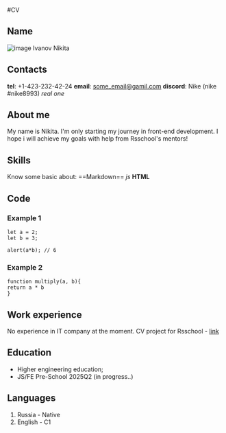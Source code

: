 #CV

## Name

![image](/home/nk/Documents/cv_pic.jpg)
Ivanov Nikita


## Contacts

**tel**: +1-423-232-42-24
**email**: some_email@gamil.com
**discord**: Nike (nike #nike8993) *real one* 

## About me

My name is Nikita. I'm only starting my journey in front-end development. I hope i will achieve my goals with help from Rsschool's mentors!

## Skills

Know some basic about:
==Markdown==
*js*
**HTML**

## Code 

### Example 1
```
let a = 2;
let b = 3;

alert(a*b); // 6

```
### Example 2

```
function multiply(a, b){
return a * b
}
```

## Work experience

No experience in IT company at the moment.
CV project for Rsschool - [link](https://github.com/Nikita01471/rsschool-cv/tree/gh-pages)

## Education

- Higher engineering education;
- JS/FE Pre-School 2025Q2 (in progress..)

## Languages

1. Russia - Native
2. English - C1
